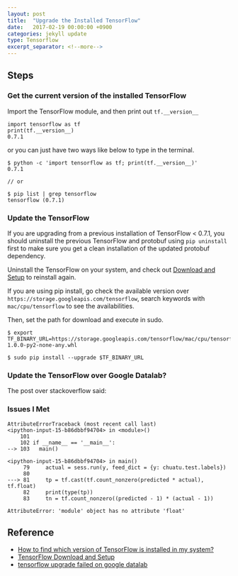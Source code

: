 ```yaml
---
layout: post
title:  "Upgrade the Installed TensorFlow"
date:   2017-02-19 00:00:00 +0900
categories: jekyll update
type: Tensorflow
excerpt_separator: <!--more-->
---
```

<!--more-->

Steps
---

### Get the current version of the installed TensorFlow

Import the TensorFlow module, and then print out `tf.__version__`

```
import tensorflow as tf
print(tf.__version__)
0.7.1
```
or you can just have two ways like below to type in the terminal.

```
$ python -c 'import tensorflow as tf; print(tf.__version__)'
0.7.1

// or

$ pip list | grep tensorflow
tensorflow (0.7.1)
```

### Update the TensorFlow

If you are upgrading from a previous installation of TensorFlow < 0.7.1, you should uninstall the previous TensorFlow and protobuf using `pip uninstall` first to make sure you get a clean installation of the updated protobuf dependency.

Uninstall the TensorFlow on your system, and check out [Download and Setup][R2] to reinstall again.

If you are using pip install, go check the available version over `https://storage.googleapis.com/tensorflow`, search keywords with `mac/cpu/tensorflow` to see the availabilities.

Then, set the path for download and execute in sudo.

```
$ export TF_BINARY_URL=https://storage.googleapis.com/tensorflow/mac/cpu/tensorflow-1.0.0-py2-none-any.whl

$ sudo pip install --upgrade $TF_BINARY_URL
```

### Update the TensorFlow over Google Datalab?

The post over stackoverflow said:







### Issues I Met




```
AttributeErrorTraceback (most recent call last)
<ipython-input-15-b86dbbf94704> in <module>()
    101
    102 if __name__ == '__main__':
--> 103   main()

<ipython-input-15-b86dbbf94704> in main()
     79     actual = sess.run(y, feed_dict = {y: chuatu.test.labels})
     80
---> 81     tp = tf.cast(tf.count_nonzero(predicted * actual), tf.float)
     82     print(type(tp))
     83     tn = tf.count_nonzero((predicted - 1) * (actual - 1))

AttributeError: 'module' object has no attribute 'float'

```



Reference
---
- [How to find which version of TensorFlow is installed in my system?][R1]
- [TensorFlow Download and Setup][R2]
- [tensorflow upgrade failed on google datalab][R3]

[R1]: http://stackoverflow.com/questions/38549253/how-to-find-which-version-of-tensorflow-is-installed-in-my-system
[R2]: https://www.tensorflow.org/versions/r0.10/get_started/os_setup#download-and-setup
[R3]: http://stackoverflow.com/questions/37464668/tensorflow-upgrade-failed-on-google-datalab
